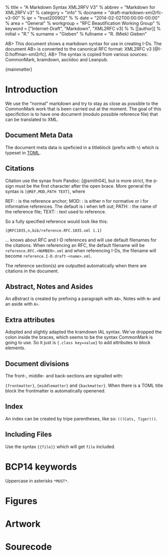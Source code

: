 % title = "A Markdown Syntax XML2RFV V3"
% abbrev = "Markdown for XML2RFV v3"
% category = "info"
% docname = "draft-markdown-xml2rfc-v3-00"
% ipr = "trust200902"
%
% date = "2014-02-02T00:00:00-00:00"
% area = "General"
% workgroup = "RFC Beautification Working Group"
% keyword = ["Internet-Draft", "Markdown", "XML2RFC v3]
%
% [[author]]
% initial = "R."
% surname = "Gieben"
% fullname = "R. (Miek) Gieben"

AB> This document shows a markdown syntax for use in creating I-Ds. The document
AB> is converted to the canonical RFC format: XML2RFC v3 [@I-D.hoffman-xml2rfc].
AB> The syntax is copied from various sources: CommonMark, kramdown, asciidoc and Leanpub.

{mainmatter}

# Introduction

We use the "normal" markdown and try to stay as close as possible to the CommonMark work that
is been carried out at the moment. The goal of this specifiction is to have one document (modulo
possible reference file) that can be translated to XML.

## Document Meta Data

The document meta data is speficied in a titleblock (prefix with `%`) which is typeset in [TOML](https://github.com/toml-lang/toml).

## Citations

Citation use the synax from Pandoc: [@smith04], but is more strict, the `@`-sign must be the first
character after the open brace.
More general the syntax is `[@REF,MOD,PATH TEXT]`, where

REF:
:   is the reference anchor;
MOD:
:   is either n for normative or i for informative references. The default is i when left out;
PATH:
:   the name of the reference file;
TEXT:
:   text used to reference.

So a fully specified reference would look like this:

    [@RFC1035,n,bib/reference.RFC.1035.xml 1.1]

... knows about RFC and I-D references and will use default filenames for the citations. When referencing
an RFC, the default filename will be `reference.RFC.<NUMBER>.xml` and when referencing I-Ds,
the filename will become `reference.I-D.draft-<name>.xml`.

The reference section(s) are outputted automatically when there are citations in the document.

## Abstract, Notes and Asides

An aBstract is created by prefixing a paragraph with `AB>`, Notes with `N>` and an aside with `A>`.

## Extra attributes

Adopted and slightly adapted the kramdown IAL syntax. We've dropped the colon inside the
braces, which seems to be the syntax CommonMark is going to use. So it just is `{.class key=value}`
to add attributes to block elements.

## Document divisions

The front-, middle- and back-sections are signalled with:

`{frontmatter}`, `{middlematter}` and `{backmatter}`. When there is a TOML title block the frontmatter
is automatically openened.

## Index

An index can be created by tripe parentheses, like so: `(((Cats, Tiger)))`.

## Including Files

Use the syntax `{{file}}` which will get `file` included.

# BCP14 keywords

Uppercase in asterisks `*MUST*`.

# Figures

# Artwork

# Sourecode
